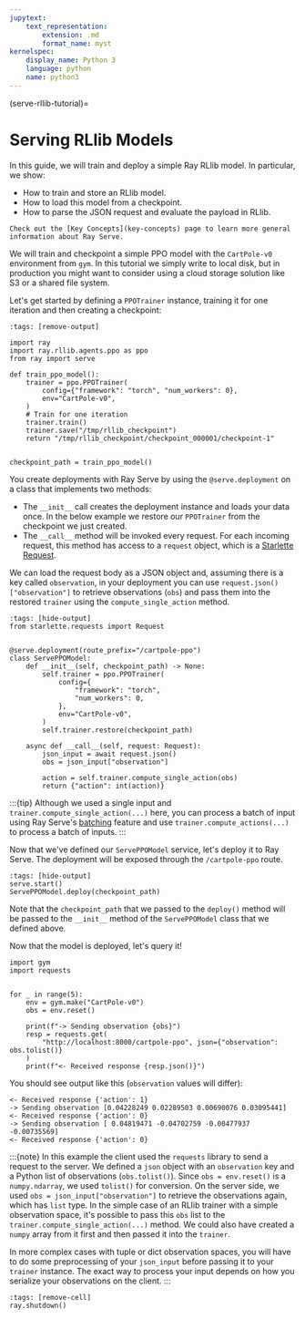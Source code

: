 ```yaml
---
jupytext:
    text_representation:
        extension: .md
        format_name: myst
kernelspec:
    display_name: Python 3
    language: python
    name: python3
---
```


(serve-rllib-tutorial)=

# Serving RLlib Models

In this guide, we will train and deploy a simple Ray RLlib model.
In particular, we show:

- How to train and store an RLlib model.
- How to load this model from a checkpoint.
- How to parse the JSON request and evaluate the payload in RLlib.

```{margin}
Check out the [Key Concepts](key-concepts) page to learn more general information about Ray Serve.
```

We will train and checkpoint a simple PPO model with the `CartPole-v0` environment from `gym`.
In this tutorial we simply write to local disk, but in production you might want to consider using a cloud
storage solution like S3 or a shared file system.

Let's get started by defining a `PPOTrainer` instance, training it for one iteration and then creating a checkpoint:

```{code-cell} python3
:tags: [remove-output]

import ray
import ray.rllib.agents.ppo as ppo
from ray import serve

def train_ppo_model():
    trainer = ppo.PPOTrainer(
        config={"framework": "torch", "num_workers": 0},
        env="CartPole-v0",
    )
    # Train for one iteration
    trainer.train()
    trainer.save("/tmp/rllib_checkpoint")
    return "/tmp/rllib_checkpoint/checkpoint_000001/checkpoint-1"


checkpoint_path = train_ppo_model()
```

You create deployments with Ray Serve by using the `@serve.deployment` on a class that implements two methods:

- The `__init__` call creates the deployment instance and loads your data once.
  In the below example we restore our `PPOTrainer` from the checkpoint we just created.
- The `__call__` method will be invoked every request.
  For each incoming request, this method has access to a `request` object,
  which is a [Starlette Request](https://www.starlette.io/requests/).

We can load the request body as a JSON object and, assuming there is a key called `observation`,
in your deployment you can use `request.json()["observation"]` to retrieve observations (`obs`) and
pass them into the restored `trainer` using the `compute_single_action` method.


```{code-cell} python3
:tags: [hide-output]
from starlette.requests import Request


@serve.deployment(route_prefix="/cartpole-ppo")
class ServePPOModel:
    def __init__(self, checkpoint_path) -> None:
        self.trainer = ppo.PPOTrainer(
            config={
                "framework": "torch",
                "num_workers": 0,
            },
            env="CartPole-v0",
        )
        self.trainer.restore(checkpoint_path)

    async def __call__(self, request: Request):
        json_input = await request.json()
        obs = json_input["observation"]

        action = self.trainer.compute_single_action(obs)
        return {"action": int(action)}
```

:::{tip}
Although we used a single input and `trainer.compute_single_action(...)` here, you
can process a batch of input using Ray Serve's [batching](serve-batching) feature
and use `trainer.compute_actions(...)` to process a batch of inputs.
:::

Now that we've defined our `ServePPOModel` service, let's deploy it to Ray Serve.
The deployment will be exposed through the `/cartpole-ppo` route.

```{code-cell} python3
:tags: [hide-output]
serve.start()
ServePPOModel.deploy(checkpoint_path)
```

Note that the `checkpoint_path` that we passed to the `deploy()` method will be passed to
the `__init__` method of the `ServePPOModel` class that we defined above.

Now that the model is deployed, let's query it!

```{code-cell} python3
import gym
import requests


for _ in range(5):
    env = gym.make("CartPole-v0")
    obs = env.reset()

    print(f"-> Sending observation {obs}")
    resp = requests.get(
        "http://localhost:8000/cartpole-ppo", json={"observation": obs.tolist()}
    )
    print(f"<- Received response {resp.json()}")
```

You should see output like this (`observation` values will differ):

```text
<- Received response {'action': 1}
-> Sending observation [0.04228249 0.02289503 0.00690076 0.03095441]
<- Received response {'action': 0}
-> Sending observation [ 0.04819471 -0.04702759 -0.00477937 -0.00735569]
<- Received response {'action': 0}
```


:::{note}
In this example the client used the `requests` library to send a request to the server.
We defined a `json` object with an `observation` key and a Python list of observations (`obs.tolist()`).
Since `obs = env.reset()` is a `numpy.ndarray`, we used `tolist()` for conversion.
On the server side, we used `obs = json_input["observation"]` to retrieve the observations again, which has `list` type.
In the simple case of an RLlib trainer with a simple observation space, it's possible to pass this
`obs` list to the `trainer.compute_single_action(...)` method.
We could also have created a `numpy` array from it first and then passed it into the `trainer`.

In more complex cases with tuple or dict observation spaces, you will have to do some preprocessing of
your `json_input` before passing it to your `trainer` instance.
The exact way to process your input depends on how you serialize your observations on the client.
:::

```{code-cell} python3
:tags: [remove-cell]
ray.shutdown()
```